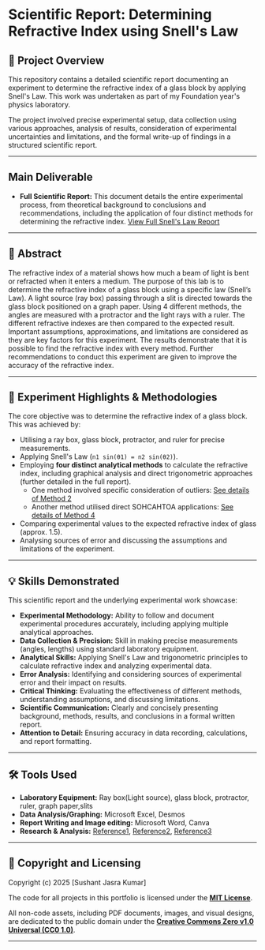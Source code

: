 # Scientific Report: Determining Refractive Index using Snell's Law

## 📜 Project Overview

This repository contains a detailed scientific report documenting an experiment to determine the refractive index of a glass block by applying Snell's Law. This work was undertaken as part of my Foundation year's physics laboratory.

The project involved precise experimental setup, data collection using various approaches, analysis of results, consideration of experimental uncertainties and limitations, and the formal write-up of findings in a structured scientific report.

---

## Main Deliverable

* **Full Scientific Report:** This document details the entire experimental process, from theoretical background to conclusions and recommendations, including the application of four distinct methods for determining the refractive index.
[View Full Snell's Law Report](https://github.com/sushant1203/physics-final-scientific-report/blob/main/Physics%20lab%20report%20-%20Sushant%20Jasra.pdf)


---

## 📄 Abstract

The refractive index of a material shows how much a beam of light is bent or refracted when it enters a medium. The purpose of this lab is to determine the refractive index of a glass block using a specific law (Snell’s Law). A light source (ray box) passing through a slit is directed towards the glass block positioned on a graph paper. Using 4 different methods, the angles are measured with a protractor and the light rays with a ruler. The different refractive indexes are then compared to the expected result. Important assumptions, approximations, and limitations are considered as they are key factors for this experiment. The results demonstrate that it is possible to find the refractive index with every method. Further recommendations to conduct this experiment are given to improve the accuracy of the refractive index.

---

## 🔬 Experiment Highlights & Methodologies

The core objective was to determine the refractive index of a glass block. This was achieved by:

* Utilising a ray box, glass block, protractor, and ruler for precise measurements.
* Applying Snell's Law (`n1 sin(θ1) = n2 sin(θ2)`).
* Employing **four distinct analytical methods** to calculate the refractive index, including graphical analysis and direct trigonometric approaches (further detailed in the full report).
    * One method involved specific consideration of outliers: [See details of Method 2](https://www.desmos.com/calculator/8lclowzfx0)
    * Another method utilised direct SOHCAHTOA applications: [See details of Method 4](https://www.desmos.com/calculator/yuo6izlqbp)
* Comparing experimental values to the expected refractive index of glass (approx. 1.5).
* Analysing sources of error and discussing the assumptions and limitations of the experiment.

---

## 💡 Skills Demonstrated

This scientific report and the underlying experimental work showcase:

* **Experimental Methodology:** Ability to follow and document experimental procedures accurately, including applying multiple analytical approaches.
* **Data Collection & Precision:** Skill in making precise measurements (angles, lengths) using standard laboratory equipment.
* **Analytical Skills:** Applying Snell's Law and trigonometric principles to calculate refractive index and analyzing experimental data.
* **Error Analysis:** Identifying and considering sources of experimental error and their impact on results.
* **Critical Thinking:** Evaluating the effectiveness of different methods, understanding assumptions, and discussing limitations.
* **Scientific Communication:** Clearly and concisely presenting background, methods, results, and conclusions in a formal written report.
* **Attention to Detail:** Ensuring accuracy in data recording, calculations, and report formatting.

---

## 🛠️ Tools Used

* **Laboratory Equipment:** Ray box(Light source), glass block, protractor, ruler, graph paper,slits
* **Data Analysis/Graphing:** Microsoft Excel, Desmos
* **Report Writing and Image editing:** Microsoft Word, Canva
* **Research & Analysis:** 
[Reference1](https://science.nasa.gov/ems/09_visiblelight/#:~:text=The%20visible%20light%20spectrum%20is,from%20380%20to%20700%20nanometers), 
[Reference2](https://micro.magnet.fsu.edu/optics/timeline/people/snell.html#:~:text=Snell%20discovered%20that%20a%20beam,to%20the%20angle%20of%20inclination),
[Reference3](https://evidentscientific.com/en/microscope-resource/knowledge-hub/lightandcolor/diffraction#:~:text=The%20amount%20of%20diffraction%20depends,is%20blue%20and%20violet%20light)

---

## 📄 Copyright and Licensing
Copyright (c) 2025 [Sushant Jasra Kumar]

The code for all projects in this portfolio is licensed under the **[MIT License](https://github.com/sushant1203/sushant1203/blob/main/LICENSE)**.

All non-code assets, including PDF documents, images, and visual designs, are dedicated to the public domain under the **[Creative Commons Zero v1.0 Universal (CC0 1.0)](https://github.com/sushant1203/sushant1203/blob/main/LICENSE2)**.

---
